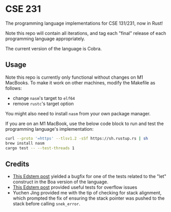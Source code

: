 # CSE 231

The programming language implementations for CSE 131/231, now in Rust!

Note this repo will contain all iterations, and tag each "final" release
of each programming language appropriately.

The current version of the language is Cobra.

## Usage

Note this repo is currently only functional without changes on M1 MacBooks.
To make it work on other machines, modify the Makefile as follows:
- change `nasm`'s target to `elf64`
- remove `rustc`'s target option

You might also need to install `nasm` from your own package manager.

If you are on an M1 MacBook, use the below code block to run and test
the programming language's implementation:

```sh
curl --proto '=https' --tlsv1.2 -sSf https://sh.rustup.rs | sh
brew install nasm
cargo test -- --test-threads 1
```

## Credits

- [This Edstem post](https://edstem.org/us/courses/38748/discussion/2976772) yielded
a bugfix for one of the tests related to the "let" construct in the Boa version of the language.
- [This Edstem post](https://edstem.org/us/courses/38748/discussion/3020429) provided
useful tests for overflow issues
- Yuchen Jing provided me with the tip of checking for stack alignment, which prompted the fix
of ensuring the stack pointer was pushed to the stack before calling `snek_error`.